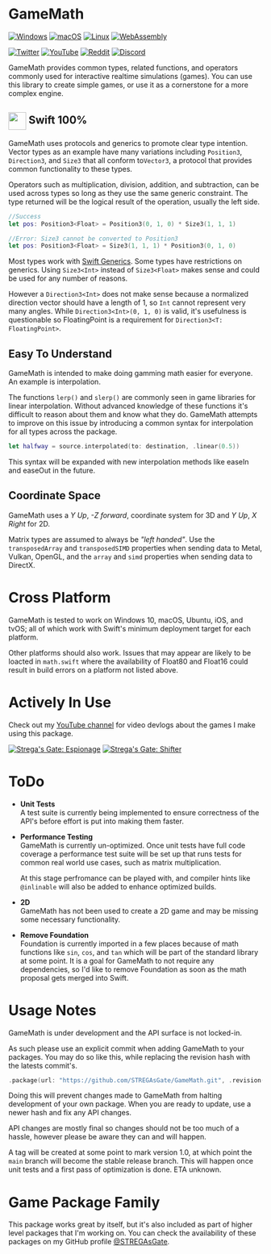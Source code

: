 # GameMath 
[![Windows](https://github.com/STREGAsGate/GameMath/actions/workflows/Windows.yml/badge.svg)](https://github.com/STREGAsGate/GameMath/actions/workflows/Windows.yml) [![macOS](https://github.com/STREGAsGate/GameMath/actions/workflows/macOS.yml/badge.svg)](https://github.com/STREGAsGate/GameMath/actions/workflows/macOS.yml) [![Linux](https://github.com/STREGAsGate/GameMath/actions/workflows/Linux.yml/badge.svg)](https://github.com/STREGAsGate/GameMath/actions/workflows/Linux.yml) [![WebAssembly](https://github.com/STREGAsGate/GameMath/actions/workflows/SwiftWasm.yml/badge.svg)](https://github.com/STREGAsGate/GameMath/actions/workflows/SwiftWasm.yml)

[![Twitter](https://img.shields.io/twitter/follow/stregasgate?style=social)](https://twitter.com/stregasgate)
[![YouTube](https://img.shields.io/youtube/channel/subscribers/UCBXFkK2B4w9856wBJfCGufg?label=Subscribe&style=social)](https://youtube.com/stregasgate)
[![Reddit](https://img.shields.io/reddit/subreddit-subscribers/stregasgate?style=social)](https://www.reddit.com/r/stregasgate/)
[![Discord](https://img.shields.io/discord/641809158051725322?label=Hang%20Out&logo=Discord&style=social)](https://discord.gg/5JdRJhD)

GameMath provides common types, related functions, and operators commonly used for interactive realtime simulations (games).
You can use this library to create simple games, or use it as a cornerstone for a more complex engine.

## <img style="vertical-align:middle" src=https://aws1.discourse-cdn.com/swift/original/1X/0a90dde98a223f5841eeca49d89dc9f57592e8d6.png width="35"> Swift 100% 
GameMath uses protocols and generics to promote clear type intention. Vector types as an example have many variations including `Position3`, `Direction3`, and `Size3` that all conform to`Vector3`, a protocol that provides common functionality to these types.

Operators such as multiplication, division, addition, and subtraction, can be used across types so long as they use the same generic constraint. The type returned will be the logical result of the operation, usually the left side.
```swift
//Success
let pos: Position3<Float> = Position3(0, 1, 0) * Size3(1, 1, 1)

//Error: Size3 cannot be converted to Position3
let pos: Position3<Float> = Size3(1, 1, 1) * Position3(0, 1, 0) 
```
Most types work with <a href="https://docs.swift.org/swift-book/LanguageGuide/Generics.html#" target="_blank">Swift Generics</a>. Some types have restrictions on generics. Using `Size3<Int>` instead of `Size3<Float>` makes sense and could be used for any number of reasons.

However a `Direction3<Int>` does not make sense because a normalized direction vector should have a length of 1, so `Int` cannot represent very many angles. While `Direction3<Int>(0, 1, 0)` is valid, it's usefulness is questionable so FloatingPoint is a requirement for `Direction3<T: FloatingPoint>`.

## Easy To Understand
GameMath is intended to make doing gamming math easier for everyone. An example is interpolation.

The functions `lerp()` and `slerp()` are commonly seen in game libraries for linear interpolation. Without advanced knowledge of these functions it's difficult to reason about them and know what they do.
GameMath attempts to improve on this issue by introducing a common syntax for interpolation for all types across the package.
```swift
let halfway = source.interpolated(to: destination, .linear(0.5))
```
This syntax will be expanded with new interpolation methods like easeIn and easeOut in the future.

## Coordinate Space
GameMath uses a *Y Up*, *-Z forward*, coordinate system for 3D and *Y Up*, *X Right* for 2D.

Matrix types are assumed to always be *"left handed"*. Use the `transposedArray` and `transposedSIMD` properties when sending data to Metal, Vulkan, OpenGL, and the `array` and `simd` properties when sending data to DirectX.

# Cross Platform
GameMath is tested to work on Windows 10, macOS, Ubuntu, iOS, and tvOS; all of which work with Swift's minimum deployment target for each platform.

Other platforms should also work. Issues that may appear are likely to be loacted in `math.swift` where the availability of Float80 and Float16 could result in build errors on a platform not listed above.

# Actively In Use
Check out my [YouTube channel](https://www.youtube.com/STREGAsGate) for video devlogs about the games I make using this package.

[![Strega's Gate: Espionage](https://i.ytimg.com/vi/c6XgXY5eM-Y/hqdefault.jpg?sqp=-oaymwEiCKgBEF5IWvKriqkDFQgBFQAAAAAYASUAAMhCPQCAokN4AQ==&rs=AOn4CLAy8Oua6SfAmSn2uwiv6mkFfii-ZQ)](https://www.youtube.com/STREGAsGate)
[![Strega's Gate: Shifter](https://i.ytimg.com/vi/NhO0EPCIciU/hqdefault.jpg?sqp=-oaymwEiCKgBEF5IWvKriqkDFQgBFQAAAAAYASUAAMhCPQCAokN4AQ==&rs=AOn4CLB-DJuYCPzkHrGUuc1NgsFuSm21kA)](https://www.youtube.com/STREGAsGate)

# ToDo
- **Unit Tests**  
    A test suite is currently being implemented to ensure correctness of the API's before effort is put into making them faster.

- **Performance Testing**  
    GameMath is currently un-optimized. Once unit tests have full code coverage a performance test suite will be set up that runs tests for common real world use cases, such as matrix multiplication. 
    
    At this stage perfromance can be played with, and compiler hints like `@inlinable` will also be added to enhance optimized builds.

- **2D**  
    GameMath has not been used to create a 2D game and may be missing some necessary functionality. 

- **Remove Foundation**  
    Foundation is currently imported in a few places because of math functions like `sin`, `cos`, and `tan` which will be part of the standard library at some point. It is a goal for GameMath to not require any dependencies, so I'd like to remove Foundation as soon as the math proposal gets merged into Swift.

# Usage Notes
GameMath is under development and the API surface is not locked-in.

As such please use an explicit commit when adding GameMath to your packages. You may do so like this, while replacing the revision hash with the latests commit's.
```swift
.package(url: "https://github.com/STREGAsGate/GameMath.git", .revision("82d2817f2cf1eca44890d8173145d934bda55517"))
```
Doing this will prevent changes made to GameMath from halting development of your own package. When you are ready to update, use a newer hash and fix any API changes. 

API changes are mostly final so changes should not be too much of a hassle, however please be aware they can and will happen.

A tag will be created at some point to mark version 1.0, at which point the `main` branch will become the stable release branch. This will happen once unit tests and a first pass of optimization is done. ETA unknown.

# Game Package Family
This package works great by itself, but it's also included as part of higher level packages that I'm working on.
You can check the availability of these packages on my GitHub profile [@STREGAsGate](https://github.com/STREGAsGate).
